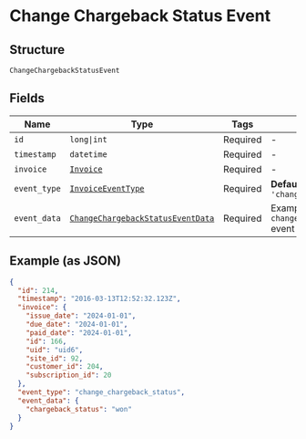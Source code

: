 
# Change Chargeback Status Event

## Structure

`ChangeChargebackStatusEvent`

## Fields

| Name | Type | Tags | Description |
|  --- | --- | --- | --- |
| `id` | `long\|int` | Required | - |
| `timestamp` | `datetime` | Required | - |
| `invoice` | [`Invoice`](../../doc/models/invoice.md) | Required | - |
| `event_type` | [`InvoiceEventType`](../../doc/models/invoice-event-type.md) | Required | **Default**: `'change_chargeback_status'` |
| `event_data` | [`ChangeChargebackStatusEventData`](../../doc/models/change-chargeback-status-event-data.md) | Required | Example schema for an `change_chargeback_status` event |

## Example (as JSON)

```json
{
  "id": 214,
  "timestamp": "2016-03-13T12:52:32.123Z",
  "invoice": {
    "issue_date": "2024-01-01",
    "due_date": "2024-01-01",
    "paid_date": "2024-01-01",
    "id": 166,
    "uid": "uid6",
    "site_id": 92,
    "customer_id": 204,
    "subscription_id": 20
  },
  "event_type": "change_chargeback_status",
  "event_data": {
    "chargeback_status": "won"
  }
}
```

